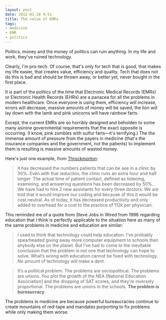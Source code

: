 ```yaml
---
layout: post
date: 2012-01-28 9:51
title: The value of EMRs
tags: 
- medicine
- EMR
- politics
---
```


Politics, money and the money of politics can ruin anything. In my life and work, they've ruined technology.

Clearly, I'm pro-tech. Of course, that's only for tech that is good, that makes my life easier, that creates value, efficiency and quality. Tech that does not do this is bad and should be thrown away, or better yet, never bought in the first place.

It is part of the politics of the time that Electronic Medical Records (EMRs) or Electronic Health Records (EHRs) are a panacea for all the problems in modern healthcare. Once everyone is using them, efficiency will increase, errors will decrease, massive amounts of money will be saved, the lion will lay down with the lamb and pink unicorns will have rainbow farts.

Except, the current EMRs are so horribly designed and beholden to some many asinine governmental requirements that the exact opposite is occurring. (I know, pink zombies with sulfur farts&#8212;it's terrifying.) The the immense amount of pressure from the payers in medicine (that's the insurance companies and the government, not the patients) to implement them is resulting is massive amounts of wasted money.

Here's just one example, from [Throckmorton][1]:

> It has decreased the numbers patients that can be see in a clinic by 30%. Even with that reduction, the clinic runs an extra hour and half longer. The actual time of patient contact, defined as listening, examining, and answering questions has been decreased by 50%.. We have had to hire 2 new assistants for every three doctors. We are told that it would improve our coding and because of this it would be cost neutral. As of today, it has decreased productivity and only added to overhead for a cost to the practice of 112k per physician. 

This reminded me of a quote from Steve Jobs in Wired from 1996 regarding education that I think is perfectly applicable to the situation here as many of the same problems in medicine and education are similar:

> I used to think that technology could help education. I’ve probably spearheaded giving away more computer equipment to schools than anybody else on the planet. But I’ve had to come to the inevitable conclusion that the problem is not one that technology can hope to solve. What’s wrong with education cannot be fixed with technology. No amount of technology will make a dent.

> It’s a political problem. The problems are sociopolitical. The problems are unions. You plot the growth of the NEA [National Education Association] and the dropping of SAT scores, and they’re inversely proportional. The problems are unions in the schools. **The problem is bureaucracy.**

The problems in medicine are because powerful bureaucracies continue to create mountains of red-tape and mandates purporting to fix problems while only making them worse.

[1]: http://throckmortonsothersigns.blogspot.com/2012/01/de-access.html
[2]: http://www.wired.com/epicenter/2012/01/apple-education-jobs/